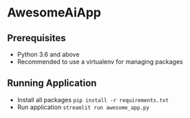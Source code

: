# AwesomeAiApp

## Prerequisites
- Python 3.6 and above
- Recommended to use a virtualenv for managing packages

## Running Application
- Install all packages
`pip install -r requirements.txt`
- Run application
`streamlit run awesome_app.py`
